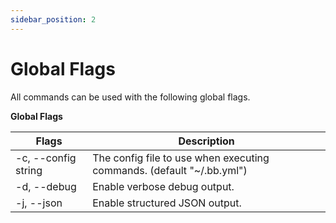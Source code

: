 ```yaml
---
sidebar_position: 2
---
```


# Global Flags

All commands can be used with the following global flags.

**Global Flags**

| Flags | Description |
| ----------- | ----------- |
| -c, --config string | The config file to use when executing commands. (default "~/.bb.yml") |
| -d, --debug | Enable verbose debug output. |
| -j, --json | Enable structured JSON output. |
